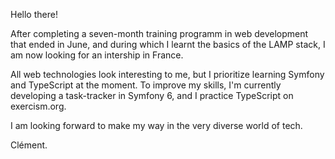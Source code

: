 Hello there!

After completing a seven-month training programm in web development that ended in June, and during which I learnt the basics of the LAMP stack, I am now looking for an intership in France.

All web technologies look interesting to me, but I prioritize learning Symfony and TypeScript at the moment. To improve my skills, I'm currently developing a task-tracker in Symfony 6, and I practice TypeScript on exercism.org.

I am looking forward to make my way in the very diverse world of tech.

Clément.
